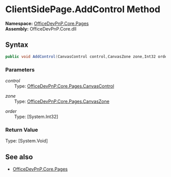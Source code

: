 # ClientSidePage.AddControl Method  
**Namespace:** [OfficeDevPnP.Core.Pages](OfficeDevPnP.Core.Pages.md)  
**Assembly:** OfficeDevPnP.Core.dll  
## Syntax
```C#
public void AddControl(CanvasControl control,CanvasZone zone,Int32 order)
```
### Parameters
*control*  
&emsp;&emsp;Type: [OfficeDevPnP.Core.Pages.CanvasControl](OfficeDevPnP.Core.Pages.CanvasControl.md) 
&emsp;&emsp;  
  
*zone*  
&emsp;&emsp;Type: [OfficeDevPnP.Core.Pages.CanvasZone](OfficeDevPnP.Core.Pages.CanvasZone.md) 
&emsp;&emsp;  
  
*order*  
&emsp;&emsp;Type: [System.Int32] 
&emsp;&emsp;  
  
### Return Value
Type: [System.Void]  

## See also
- [OfficeDevPnP.Core.Pages](OfficeDevPnP.Core.Pages.md)
